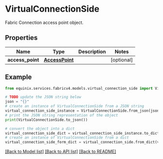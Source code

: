 # VirtualConnectionSide

Fabric Connection access point object.

## Properties

Name | Type | Description | Notes
------------ | ------------- | ------------- | -------------
**access_point** | [**AccessPoint**](AccessPoint.md) |  | [optional] 

## Example

```python
from equinix.services.fabricv4.models.virtual_connection_side import VirtualConnectionSide

# TODO update the JSON string below
json = "{}"
# create an instance of VirtualConnectionSide from a JSON string
virtual_connection_side_instance = VirtualConnectionSide.from_json(json)
# print the JSON string representation of the object
print(VirtualConnectionSide.to_json())

# convert the object into a dict
virtual_connection_side_dict = virtual_connection_side_instance.to_dict()
# create an instance of VirtualConnectionSide from a dict
virtual_connection_side_form_dict = virtual_connection_side.from_dict(virtual_connection_side_dict)
```
[[Back to Model list]](../README.md#documentation-for-models) [[Back to API list]](../README.md#documentation-for-api-endpoints) [[Back to README]](../README.md)


